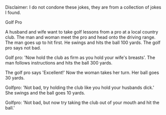 Disclaimer: I do not condone these jokes, they are from a collection of jokes I found.

Golf Pro

A husband and wife want to take golf lessons from a pro at a local country club. The man and woman meet the pro and head onto the driving range. The man goes up to hit first. He swings and hits the ball 100 yards. The golf pro says not bad. 

Golf pro: 'Now hold the club as firm as you hold your wife's breasts'. The man follows instructions and hits the ball 300 yards. 

The golf pro says 'Excellent!' Now the woman takes her turn. Her ball goes 30 yards. 

Golfpro: 'Not bad, try holding the club like you hold your husbands dick.' She swings and the ball goes 10 yards. 

Golfpro: 'Not bad, but now try taking the club out of your mouth and hit the ball.'

